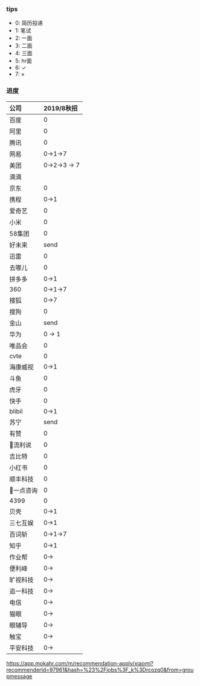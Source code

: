 ### tips
- 0: 简历投递  
- 1: 笔试  
- 2: 一面  
- 3: 二面  
- 4: 三面  
- 5: hr面
- 6: ✓
- 7: ×

### 进度
|公司|2019/8秋招|
|:---|:---|
|百度 |0|  
|阿里 |0|      
|腾讯 |0| 
|网易 |0->1->7| 
|美团 |0->2->3 -> 7| 
|滴滴 || 
|京东 |0|
|携程 |0->1| 
|爱奇艺 |0|
|小米|0|
|58集团 |0|
|好未来 |send|
|迅雷 |0|
|去哪儿|0|
|拼多多|0->1|
|360|0->1->7|
|搜狐|0->7|
|搜狗|0|
|金山|send|
|华为|0 -> 1|
|唯品会|0|
|cvte|0|
|海康威视|0->1|
|斗鱼|0|
|虎牙|0|
|快手|0|
|blibil|0->1|
|苏宁|send|
|有赞|0|
|流利说|0|
|吉比特|0|
|小红书|0|
|顺丰科技|0|
|一点咨询|0|
|4399|0|
|贝壳|0->1|
|三七互娱|0->1|
|百词斩|0->1->7|
|知乎|0->1|
|作业帮|0->|
|便利峰|0->|
|旷视科技|0->|
|追一科技|0->|
|电信|0->|
|猫眼|0->|
|眼辅导|0->|
|触宝|0->|
|平安科技|0->|


https://app.mokahr.com/m/recommendation-apply/xiaomi?recommenderId=97961&hash=%23%2Fjobs%3F_k%3Drcozq0&from=groupmessage
